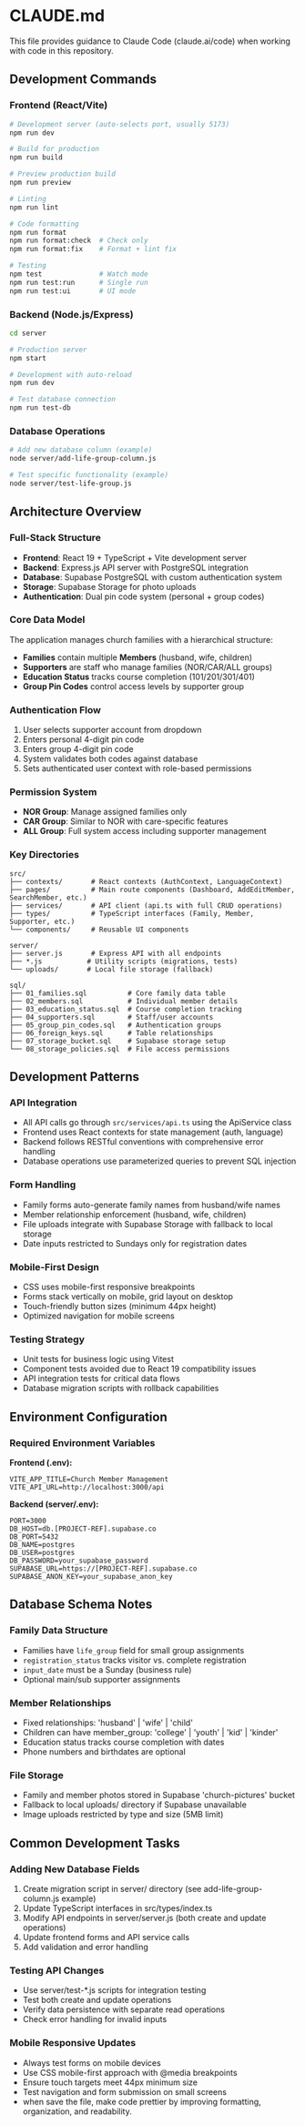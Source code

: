 # CLAUDE.md

This file provides guidance to Claude Code (claude.ai/code) when working with code in this repository.

## Development Commands

### Frontend (React/Vite)
```bash
# Development server (auto-selects port, usually 5173)
npm run dev

# Build for production
npm run build

# Preview production build
npm run preview

# Linting
npm run lint

# Code formatting
npm run format
npm run format:check  # Check only
npm run format:fix    # Format + lint fix

# Testing
npm test              # Watch mode
npm run test:run      # Single run
npm run test:ui       # UI mode
```

### Backend (Node.js/Express)
```bash
cd server

# Production server
npm start

# Development with auto-reload
npm run dev

# Test database connection
npm run test-db
```

### Database Operations
```bash
# Add new database column (example)
node server/add-life-group-column.js

# Test specific functionality (example)
node server/test-life-group.js
```

## Architecture Overview

### Full-Stack Structure
- **Frontend**: React 19 + TypeScript + Vite development server
- **Backend**: Express.js API server with PostgreSQL integration
- **Database**: Supabase PostgreSQL with custom authentication system
- **Storage**: Supabase Storage for photo uploads
- **Authentication**: Dual pin code system (personal + group codes)

### Core Data Model
The application manages church families with a hierarchical structure:
- **Families** contain multiple **Members** (husband, wife, children)
- **Supporters** are staff who manage families (NOR/CAR/ALL groups)
- **Education Status** tracks course completion (101/201/301/401)
- **Group Pin Codes** control access levels by supporter group

### Authentication Flow
1. User selects supporter account from dropdown
2. Enters personal 4-digit pin code
3. Enters group 4-digit pin code
4. System validates both codes against database
5. Sets authenticated user context with role-based permissions

### Permission System
- **NOR Group**: Manage assigned families only
- **CAR Group**: Similar to NOR with care-specific features
- **ALL Group**: Full system access including supporter management

### Key Directories
```
src/
├── contexts/       # React contexts (AuthContext, LanguageContext)
├── pages/          # Main route components (Dashboard, AddEditMember, SearchMember, etc.)
├── services/       # API client (api.ts with full CRUD operations)
├── types/          # TypeScript interfaces (Family, Member, Supporter, etc.)
└── components/     # Reusable UI components

server/
├── server.js       # Express API with all endpoints
├── *.js           # Utility scripts (migrations, tests)
└── uploads/       # Local file storage (fallback)

sql/
├── 01_families.sql          # Core family data table
├── 02_members.sql           # Individual member details
├── 03_education_status.sql  # Course completion tracking
├── 04_supporters.sql        # Staff/user accounts
├── 05_group_pin_codes.sql   # Authentication groups
├── 06_foreign_keys.sql      # Table relationships
├── 07_storage_bucket.sql    # Supabase storage setup
└── 08_storage_policies.sql  # File access permissions
```

## Development Patterns

### API Integration
- All API calls go through `src/services/api.ts` using the ApiService class
- Frontend uses React contexts for state management (auth, language)
- Backend follows RESTful conventions with comprehensive error handling
- Database operations use parameterized queries to prevent SQL injection

### Form Handling
- Family forms auto-generate family names from husband/wife names
- Member relationship enforcement (husband, wife, children)
- File uploads integrate with Supabase Storage with fallback to local storage
- Date inputs restricted to Sundays only for registration dates

### Mobile-First Design
- CSS uses mobile-first responsive breakpoints
- Forms stack vertically on mobile, grid layout on desktop
- Touch-friendly button sizes (minimum 44px height)
- Optimized navigation for mobile screens

### Testing Strategy
- Unit tests for business logic using Vitest
- Component tests avoided due to React 19 compatibility issues
- API integration tests for critical data flows
- Database migration scripts with rollback capabilities

## Environment Configuration

### Required Environment Variables

**Frontend (.env):**
```env
VITE_APP_TITLE=Church Member Management
VITE_API_URL=http://localhost:3000/api
```

**Backend (server/.env):**
```env
PORT=3000
DB_HOST=db.[PROJECT-REF].supabase.co
DB_PORT=5432
DB_NAME=postgres
DB_USER=postgres
DB_PASSWORD=your_supabase_password
SUPABASE_URL=https://[PROJECT-REF].supabase.co
SUPABASE_ANON_KEY=your_supabase_anon_key
```

## Database Schema Notes

### Family Data Structure
- Families have `life_group` field for small group assignments
- `registration_status` tracks visitor vs. complete registration
- `input_date` must be a Sunday (business rule)
- Optional main/sub supporter assignments

### Member Relationships
- Fixed relationships: 'husband' | 'wife' | 'child'
- Children can have member_group: 'college' | 'youth' | 'kid' | 'kinder'
- Education status tracks course completion with dates
- Phone numbers and birthdates are optional

### File Storage
- Family and member photos stored in Supabase 'church-pictures' bucket
- Fallback to local uploads/ directory if Supabase unavailable
- Image uploads restricted by type and size (5MB limit)

## Common Development Tasks

### Adding New Database Fields
1. Create migration script in server/ directory (see add-life-group-column.js example)
2. Update TypeScript interfaces in src/types/index.ts
3. Modify API endpoints in server/server.js (both create and update operations)
4. Update frontend forms and API service calls
5. Add validation and error handling

### Testing API Changes
- Use server/test-*.js scripts for integration testing
- Test both create and update operations
- Verify data persistence with separate read operations
- Check error handling for invalid inputs

### Mobile Responsive Updates
- Always test forms on mobile devices
- Use CSS mobile-first approach with @media breakpoints
- Ensure touch targets meet 44px minimum size
- Test navigation and form submission on small screens
- when save the file, make code prettier by improving formatting, organization, and readability.
